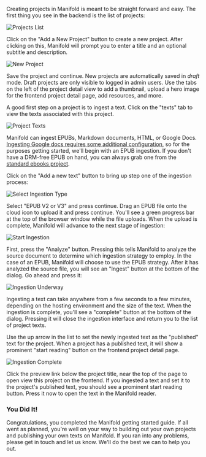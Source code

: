Creating projects in Manifold is meant to be straight forward and easy. The first thing you see in the backend is the list of projects:

![Projects List](/docs/assets/installing/projects.png)

Click on the "Add a New Project" button to create a new project. After clicking on this, Manifold will prompt you to enter a title and an optional subtitle and description.

![New Project](/docs/assets/installing/new.png)

Save the project and continue. New projects are automatically saved in _draft_ mode. Draft projects are only visible to logged in admin users. Use the tabs on the left of the project detail view to add a thumbnail, upload a hero image for the frontend project detail page, add resources, and more.

A good first step on a project is to ingest a text. Click on the "texts" tab to view the texts associated with this project.

![Project Texts](/docs/assets/installing/texts.png)

Manifold can ingest EPUBs, Markdown documents, HTML, or Google Docs. [Ingesting Google docs requires some additional configuration](/docs/customizing/settings/external_services/google/index.html), so for the purposes getting started, we'll begin with an EPUB ingestion. If you don't have a DRM-free EPUB on hand, you can always grab one from the [standard ebooks project](https://standardebooks.org/).

Click on the "Add a new text" button to bring up step one of the ingestion process:

![Select Ingestion Type](/docs/assets/installing/ingestion-one.png)

Select "EPUB V2 or V3" and press continue. Drag an EPUB file onto the cloud icon to upload it and press continue. You'll see a green progress bar at the top of the browser window while the file uploads. When the upload is complete, Manifold will advance to the next stage of ingestion:

![Start Ingestion](/docs/assets/installing/ingestion-two.png)

First, press the "Analyze" button. Pressing this tells Manifold to analyze the source document to determine which ingestion strategy to employ. In the case of an EPUB, Manifold will choose to use the EPUB strategy. After it has analyzed the source file, you will see an "Ingest" button at the bottom of the dialog. Go ahead and press it:

![Ingestion Underway](/docs/assets/installing/ingestion-three.png)

Ingesting a text can take anywhere from a few seconds to a few minutes, depending on the hosting environment and the size of the text. When the ingestion is complete, you'll see a "complete" button at the bottom of the dialog. Pressing it will close the ingestion interface and return you to the list of project texts.

Use the up arrow in the list to set the newly ingested text as the "published" text for the project. When a project has a published text, it will show a prominent "start reading" button on the frontend project detail page.

![Ingestion Complete](/docs/assets/installing/ingested-texts.png)

Click the preview link below the project title, near the top of the page to open view this project on the frontend. If you ingested a text and set it to the project's published text, you should see a prominent start reading button. Press it now to open the text in the Manifold reader.


### You Did It!

Congratulations, you completed the Manifold getting started guide. If all went as planned, you're well on your way to building out your own projects and publishing your own texts on Manifold. If you ran into any problems, please get in touch and let us know. We'll do the best we can to help you out.